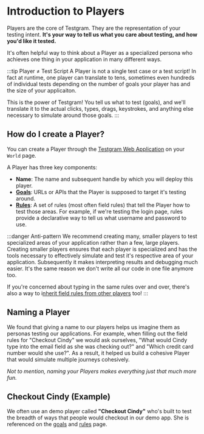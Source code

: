 # Introduction to Players

Players are the core of Testgram. They are the representation of your testing intent.
**It's your way to tell us what you care about testing, and how you'd like it tested.**

It's often helpful way to think about a Player as a specialized persona who achieves one thing in your application in many different ways.

:::tip Player ≠ Test Script
A Player is not a single test case or a test script!
In fact at runtime, one player can translate to tens, sometimes even hundreds of individual tests
depending on the number of goals your player has and the size of your applicaiton.

This is the power of Testgram!
You tell us what to test (goals), and we'll translate it to the actual clicks, types, drags, keystrokes,
and anything else necessary to simulate around those goals.
:::

## How do I create a Player?
You can create a Player through the [Testgram Web Application](https://app.testgram.ai) on your `World` page.

A Player has three key components:
* **Name**: The name and subsequent handle by which you will deploy this player.
* [**Goals**](goals): URLs or APIs that the Player is supposed to target it's testing around. 
* [**Rules**](rules): A set of rules (most often field rules) that tell the Player how to test those areas.
For example, if we're testing the login page, rules provide a declarative way to tell us what username and password to use.

:::danger Anti-pattern
We recommend creating many, smaller players to test specialized areas of your application rather than a few, large players.
Creating smaller players ensures that each player is specialized and has the tools necessary to effectively simulate and test
it's respective area of your application. Subsequently it makes interpreting results and debugging much easier. 
It's the same reason we don't write all our code in one file anymore too.

If you're concerned about typing in the same rules over and over, there's also a way to i[nherit field rules from other players](rules) too!
:::

## Naming a Player
We found that giving a name to our players helps us imagine them as personas testing our applications.
For example, when filling out the field rules for "Checkout Cindy" we would ask ourselves,
"What would Cindy type into the email field as she was checking out?" and "Which credit card number would she use?". 
As a result, it helped us build a cohesive Player that would simulate multiple journeys cohesively.

*Not to mention, naming your Players makes everything just that much more fun.*

## Checkout Cindy (Example)
We often use an demo player called **"Checkout Cindy"** who's built to test the breadth of ways that people would checkout in our demo app.
She is referenced on the [goals](goals#checkout-cindys-goals-example) and [rules](rules#checkout-cindys-goals-example) page.